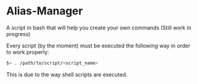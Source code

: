 # Alias-Manager
A script in bash that will help you create your own commands (Still work in progress)

Every script (by the moment) must be executed the following way in order to work properly:

``` bash
$> . /path/to/script/<script_name>
```

This is due to the way shell scripts are executed.

